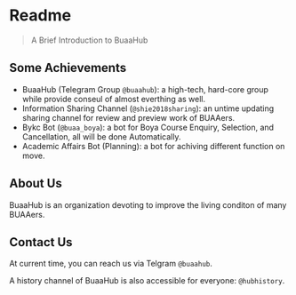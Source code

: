 # Readme
> A Brief Introduction to BuaaHub

## Some Achievements

* BuaaHub (Telegram Group `@buaahub`): a high-tech, hard-core group while provide conseul of almost everthing as well.
* Information Sharing Channel (`@shie2018sharing`): an untime updating sharing channel for review and preview work of BUAAers.
* Bykc Bot (`@buaa_boya`): a bot for Boya Course Enquiry, Selection, and Cancellation, all will be done Automatically.
* Academic Affairs Bot (Planning): a bot for achiving different function on move.

## About Us

BuaaHub is an organization devoting to improve the living conditon of many BUAAers.

## Contact Us

At current time, you can reach us via Telgram `@buaahub`.

A history channel of BuaaHub is also accessible for everyone: `@hubhistory`.
